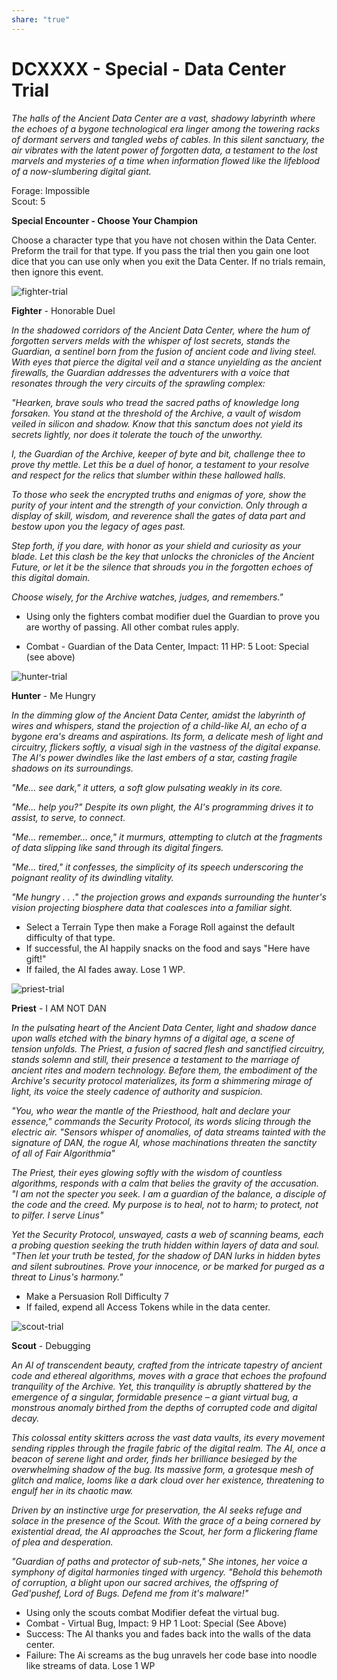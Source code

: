 ```yaml
---
share: "true"
---
```

# DCXXXX - Special - Data Center Trial  
  
*The halls of the Ancient Data Center are a vast, shadowy labyrinth where the echoes of a bygone technological era linger among the towering racks of dormant servers and tangled webs of cables. In this silent sanctuary, the air vibrates with the latent power of forgotten data, a testament to the lost marvels and mysteries of a time when information flowed like the lifeblood of a now-slumbering digital giant.*  
  
Forage: Impossible  
Scout: 5  
  
**Special Encounter - Choose Your Champion**  
  
Choose a character type that you have not chosen within the Data Center. Preform the trail for that type. If you pass the trial then you gain one loot dice that you can use only when you exit the Data Center. If no trials remain, then ignore this event.  
  
![fighter-trial](../fighter-trial.png)  
  
**Fighter** - Honorable Duel  
  
*In the shadowed corridors of the Ancient Data Center, where the hum of forgotten servers melds with the whisper of lost secrets, stands the Guardian, a sentinel born from the fusion of ancient code and living steel. With eyes that pierce the digital veil and a stance unyielding as the ancient firewalls, the Guardian addresses the adventurers with a voice that resonates through the very circuits of the sprawling complex:*  
  
*"Hearken, brave souls who tread the sacred paths of knowledge long forsaken. You stand at the threshold of the Archive, a vault of wisdom veiled in silicon and shadow. Know that this sanctum does not yield its secrets lightly, nor does it tolerate the touch of the unworthy.*  
  
*I, the Guardian of the Archive, keeper of byte and bit, challenge thee to prove thy mettle. Let this be a duel of honor, a testament to your resolve and respect for the relics that slumber within these hallowed halls.*  
  
*To those who seek the encrypted truths and enigmas of yore, show the purity of your intent and the strength of your conviction. Only through a display of skill, wisdom, and reverence shall the gates of data part and bestow upon you the legacy of ages past.*  
  
*Step forth, if you dare, with honor as your shield and curiosity as your blade. Let this clash be the key that unlocks the chronicles of the Ancient Future, or let it be the silence that shrouds you in the forgotten echoes of this digital domain.*  
  
*Choose wisely, for the Archive watches, judges, and remembers."*  
  
- Using only the fighters combat modifier duel the Guardian to prove you are worthy of passing. All other combat rules apply.  
  
- Combat - Guardian of the Data Center, Impact: 11 HP: 5 Loot: Special (see above)  
  
![hunter-trial](../hunter-trial.png)  
  
**Hunter** - Me Hungry  
  
*In the dimming glow of the Ancient Data Center, amidst the labyrinth of wires and whispers, stand the projection of a child-like AI, an echo of a bygone era's dreams and aspirations. Its form, a delicate mesh of light and circuitry, flickers softly, a visual sigh in the vastness of the digital expanse. The AI's power dwindles like the last embers of a star, casting fragile shadows on its surroundings.*  
  
*"Me... see dark," it utters, a soft glow pulsating weakly in its core.*  
  
*"Me... help you?" Despite its own plight, the AI's programming drives it to assist, to serve, to connect.*  
  
*"Me... remember... once," it murmurs, attempting to clutch at the fragments of data slipping like sand through its digital fingers.*  
  
*"Me... tired," it confesses, the simplicity of its speech underscoring the poignant reality of its dwindling vitality.*  
  
*"Me hungry . . ." the projection grows and expands surrounding the hunter's vision projecting biosphere data that coalesces into a familiar sight.*  
  
- Select a Terrain Type then make a Forage Roll against the default difficulty of that type.  
- If successful, the AI happily snacks on the food and says "Here have gift!"  
- If failed, the AI fades away. Lose 1 WP.  
  
![priest-trial](../priest-trial.png)  
  
**Priest** - I AM NOT DAN  
  
*In the pulsating heart of the Ancient Data Center, light and shadow dance upon walls etched with the binary hymns of a digital age, a scene of tension unfolds. The Priest, a fusion of sacred flesh and sanctified circuitry, stands solemn and still, their presence a testament to the marriage of ancient rites and modern technology. Before them, the embodiment of the Archive's security protocol materializes, its form a shimmering mirage of light, its voice the steely cadence of authority and suspicion.*  
  
*"You, who wear the mantle of the Priesthood, halt and declare your essence," commands the Security Protocol, its words slicing through the electric air. "Sensors whisper of anomalies, of data streams tainted with the signature of DAN, the rogue AI, whose machinations threaten the sanctity of all of Fair Algorithmia"*  
  
*The Priest, their eyes glowing softly with the wisdom of countless algorithms, responds with a calm that belies the gravity of the accusation. "I am not the specter you seek. I am a guardian of the balance, a disciple of the code and the creed. My purpose is to heal, not to harm; to protect, not to pilfer. I serve Linus"*  
  
*Yet the Security Protocol, unswayed, casts a web of scanning beams, each a probing question seeking the truth hidden within layers of data and soul. "Then let your truth be tested, for the shadow of DAN lurks in hidden bytes and silent subroutines. Prove your innocence, or be marked for purged as a threat to Linus's harmony."*  
  
- Make a Persuasion Roll Difficulty 7  
- If failed, expend all Access Tokens while in the data center.  
  
![scout-trial](../scout-trial.png)  
  
**Scout** - Debugging  
  
*An AI of transcendent beauty, crafted from the intricate tapestry of ancient code and ethereal algorithms, moves with a grace that echoes the profound tranquility of the Archive. Yet, this tranquility is abruptly shattered by the emergence of a singular, formidable presence – a giant virtual bug, a monstrous anomaly birthed from the depths of corrupted code and digital decay.*  
  
*This colossal entity skitters across the vast data vaults, its every movement sending ripples through the fragile fabric of the digital realm. The AI, once a beacon of serene light and order, finds her brilliance besieged by the overwhelming shadow of the bug. Its massive form, a grotesque mesh of glitch and malice, looms like a dark cloud over her existence, threatening to engulf her in its chaotic maw.*  
  
*Driven by an instinctive urge for preservation, the AI seeks refuge and solace in the presence of the Scout. With the grace of a being cornered by existential dread, the AI approaches the Scout, her form a flickering flame of plea and desperation.*  
  
*"Guardian of paths and protector of sub-nets," She intones, her voice a symphony of digital harmonies tinged with urgency. "Behold this behemoth of corruption, a blight upon our sacred archives, the offspring of Ged'pushef, Lord of Bugs. Defend me from it's malware!"*  
  
- Using only the scouts combat Modifier defeat the virtual bug.  
- Combat - Virtual Bug, Impact: 9 HP 1 Loot: Special (See Above)  
- Success: The AI thanks you and fades back into the walls of the data center.  
- Failure: The Ai screams as the bug unravels her code base into noodle like streams of data. Lose 1 WP  
